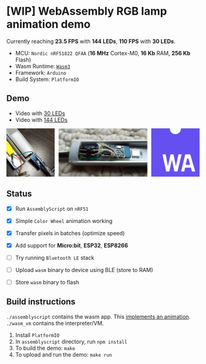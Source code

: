 # [WIP] WebAssembly RGB lamp animation demo

Currently reaching **23.5 FPS** with **144 LEDs**, **110 FPS** with **30 LEDs**.

- MCU: `Nordic nRF51822 QFAA` (**16 MHz** Cortex-M0, **16 Kb** RAM, **256 Kb** Flash)
- Wasm Runtime: [`Wasm3`](https://github.com/wasm3/wasm3)
- Framework: `Arduino`
- Build System: `PlatformIO`

## Demo

- Video with [30 LEDs](https://twitter.com/wasm3_engine/status/1222864284218163200)
- Video with [144 LEDs](https://twitter.com/wasm3_engine/status/1222872374363770882)

![demo](/extra/photos.jpg)

## Status

- [x] Run `AssemblyScript` on `nRF51`
- [x] Simple `Color Wheel` animation working
- [x] Transfer pixels in batches (optimize speed)
- [x] Add support for **Micro:bit**, **ESP32**, **ESP8266**
- [ ] Try running `Bluetooth LE` stack
- [ ] Upload `wasm` binary to device using BLE (store to RAM)
- [ ] Store `wasm` binary to flash


## Build instructions

`./assemblyscript` contains the wasm app. This [implements an animation](/assemblyscript/app.ts).  
`./wasm_vm` contains the interpreter/VM.  

1. Install `PlatformIO`
2. In `assemblyscript` directory, run `npm install`
3. To build the demo: `make`
4. To upload and run the demo: `make run`

